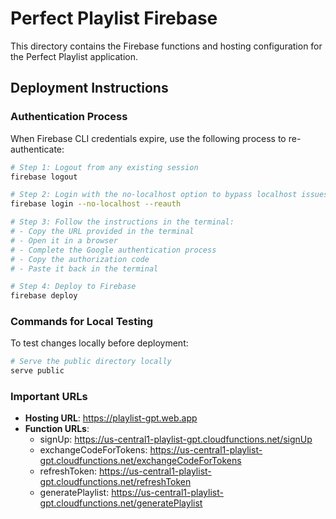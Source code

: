 # Perfect Playlist Firebase

This directory contains the Firebase functions and hosting configuration for the Perfect Playlist application.

## Deployment Instructions

### Authentication Process

When Firebase CLI credentials expire, use the following process to re-authenticate:

```bash
# Step 1: Logout from any existing session
firebase logout

# Step 2: Login with the no-localhost option to bypass localhost issues
firebase login --no-localhost --reauth

# Step 3: Follow the instructions in the terminal:
# - Copy the URL provided in the terminal
# - Open it in a browser
# - Complete the Google authentication process
# - Copy the authorization code
# - Paste it back in the terminal

# Step 4: Deploy to Firebase
firebase deploy
```

### Commands for Local Testing

To test changes locally before deployment:

```bash
# Serve the public directory locally
serve public
```

### Important URLs

- **Hosting URL**: https://playlist-gpt.web.app
- **Function URLs**:
  - signUp: https://us-central1-playlist-gpt.cloudfunctions.net/signUp
  - exchangeCodeForTokens: https://us-central1-playlist-gpt.cloudfunctions.net/exchangeCodeForTokens
  - refreshToken: https://us-central1-playlist-gpt.cloudfunctions.net/refreshToken
  - generatePlaylist: https://us-central1-playlist-gpt.cloudfunctions.net/generatePlaylist 